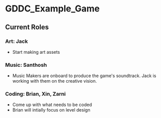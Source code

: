 # GDDC_Example_Game
## Current Roles 
### Art: Jack
- Start making art assets
### Music: Santhosh
- Music Makers are onboard to produce the game's soundtrack. Jack is working with them on the creative vision.
### Coding: Brian, Xin, Zarni
- Come up with what needs to be coded
- Brian will intially focus on level design
